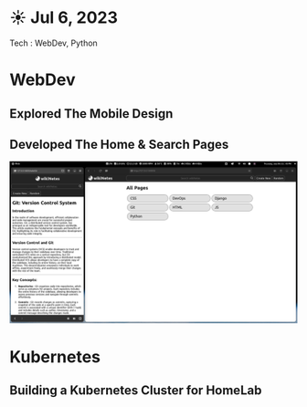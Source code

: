 # ☀️ Jul 6, 2023
Tech : WebDev, Python

# WebDev

## Explored The Mobile Design

## Developed The Home & Search Pages

![Screenshot](Screenshot.png)

# Kubernetes

## Building a Kubernetes Cluster for HomeLab